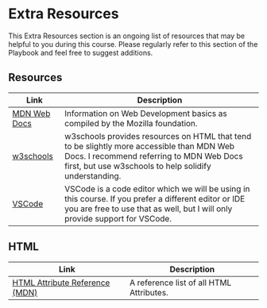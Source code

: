 # Extra Resources

This Extra Resources section is an ongoing list of resources that may be helpful to you during this course. Please regularly refer to this section of the Playbook and feel free to suggest additions.

## Resources
| Link | Description |
|---------|---------|
| [MDN Web Docs](https://developer.mozilla.org/en-US/docs/Web/HTML) | Information on Web Development basics as compiled by the Mozilla foundation. |
| [w3schools](https://www.w3schools.com/html/default.asp) | w3schools provides resources on HTML that tend to be slightly more accessible than MDN Web Docs. I recommend referring to MDN Web Docs first, but use w3schools to help solidify understanding. |
| [VSCode](https://code.visualstudio.com/) | VSCode is a code editor which we will be using in this course. If you prefer a different editor or IDE you are free to use that as well, but I will only provide support for VSCode. |


## HTML
| Link | Description |
|---------|---------|
| [HTML Attribute Reference (MDN)](https://developer.mozilla.org/en-US/docs/Web/HTML/Attributes) | A reference list of all HTML Attributes.|